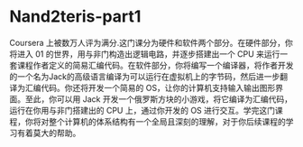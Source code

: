 # Nand2teris-part1
Coursera 上被数万人评为满分.这门课分为硬件和软件两个部分。在硬件部分，你将进入 01 的世界，用与非门构造出逻辑电路，并逐步搭建出一个 CPU 来运行一套课程作者定义的简易汇编代码。在软件部分，你将编写一个编译器，将作者开发的一个名为Jack的高级语言编译为可以运行在虚拟机上的字节码，然后进一步翻译为汇编代码。你还将开发一个简易的 OS，让你的计算机支持输入输出图形界面。至此，你可以用 Jack 开发一个俄罗斯方块的小游戏，将它编译为汇编代码，运行在你用与非门搭建出的 CPU 上，通过你开发的 OS 进行交互。学完这门课程，你将对整个计算机的体系结构有一个全局且深刻的理解，对于你后续课程的学习有着莫大的帮助。

